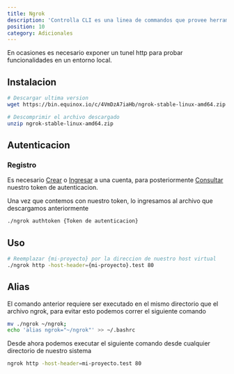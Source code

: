 ```yaml
---
title: Ngrok
description: 'Controlla CLI es una linea de commandos que provee herramientas que facilitan el desarrollo al equipo de Controlla.'
position: 10
category: Adicionales
---
```


En ocasiones es necesario exponer un tunel http para probar funcionalidades en un entorno local.

## Instalacion

```bash
# Descargar ultima version
wget https://bin.equinox.io/c/4VmDzA7iaHb/ngrok-stable-linux-amd64.zip

# Descomprimir el archivo descargado
unzip ngrok-stable-linux-amd64.zip
```

## Autenticacion
### Registro
Es necesario [Crear](https://dashboard.ngrok.com/signup) o [Ingresar](https://dashboard.ngrok.com/login) a una cuenta, para posteriormente [Consultar](https://dashboard.ngrok.com/get-started/your-authtoken) nuestro token de autenticacion.

Una vez que contemos con nuestro token, lo ingresamos al archivo que descargamos anteriormente
```bash
./ngrok authtoken {Token de autenticacion}
```

## Uso
```bash
# Reemplazar {mi-proyecto} por la direccion de nuestro host virtual
./ngrok http -host-header={mi-proyecto}.test 80
```

## Alias
El comando anterior requiere ser executado en el mismo directorio que el archivo ngrok, para evitar esto podemos correr el siguiente comando
```bash
mv ./ngrok ~/ngrok; 
echo 'alias ngrok="~/ngrok"' >> ~/.bashrc
```

Desde ahora podemos executar el siguiente comando desde cualquier directorio de nuestro sistema
```bash
ngrok http -host-header=mi-proyecto.test 80
```
